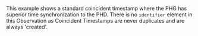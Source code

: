 This example shows a standard coincident timestamp where the PHG has superior time synchronization to the PHD. There is no `identifier` element in this Observation as Coincident Timestamps are never duplicates and are always 'created'.
